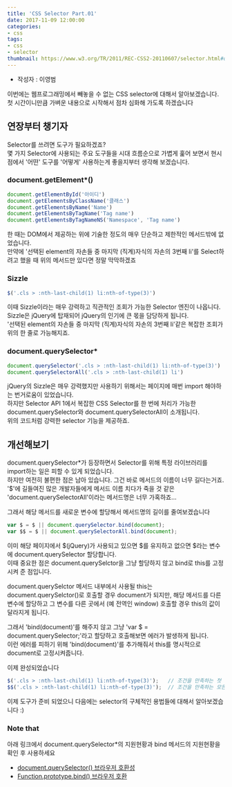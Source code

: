 ```yaml
---
title: 'CSS Selector Part.01'
date: 2017-11-09 12:00:00
categories:
- css
tags:
- css
- selector
thumbnail: https://www.w3.org/TR/2011/REC-CSS2-20110607/selector.html#q5.0
---
```


* 작성자 : 이영범

이번에는 웹프로그래밍에서 빼놓을 수 없는 CSS selector에 대해서 알아보겠습니다.
첫 시간이니만큼 가벼운 내용으로 시작해서 점차 심화해 가도록 하겠습니다

## 연장부터 챙기자
Selector를 쓰려면 도구가 필요하겠죠? <br>
몇 가지 Selector에 사용되는 주요 도구들을 시대 흐름순으로 가볍게 훑어 보면서 현시점에서 '어떤' 도구를 '어떻게' 사용하는게 좋을지부터 생각해 보겠습니다.

### document.getElement*()
```javascript
document.getElementById('아이디')
document.getElementsByClassName('클래스')
document.getElementsByName('Name')
document.getElementsByTagName('Tag name')
document.getElementsByTagNameNS('Namespace', 'Tag name')
```
한 때는 DOM에서 제공하는 위에 기술한 정도의 매우 단순하고 제한적인 메서드밖에 없었습니다.<br> 
만약에 '선택된 element의 자손들 중 마지막 (직계)자식의 자손의 3번째 li'를 Select하려고 했을 때 위의 메서드만 있다면 정말 막막하겠죠       

### Sizzle 
```javascript
$('.cls > :nth-last-child(1) li:nth-of-type(3)')
```
이때 Sizzle이라는 매우 강력하고 직관적인 조회가 가능한 Selector 엔진이 나옵니다. <br>
Sizzle은 jQuery에 탑재되어 jQuery의 인기에 큰 몫을 담당하게 됩니다. <br>
'선택된 element의 자손들 중 마지막 (직계)자식의 자손의 3번째 li'같은 복잡한 조회가 위의 한 줄로 가능해지죠.
  
### document.querySelector*
```javascript
document.querySelector('.cls > :nth-last-child(1) li:nth-of-type(3)')
document.querySelectorAll('.cls > :nth-last-child(1) li')
```
jQuery의 Sizzle은 매우 강력했지만 사용하기 위해서는 페이지에 매번 import 해야하는 번거로움이 있었습니다.<br>
하지만 Selector API 1에서 복잡한 CSS Selector를 한 번에 처리가 가능한 document.querySelector와 document.querySelectorAll이 소개됩니다.<br>
위의 코드처럼 강력한 selector 기능을 제공하죠.<br>

## 개선해보기
document.querySelector*가 등장하면서 Selector를 위해 특정 라이브러리를 import하는 일은 피할 수 있게 되었습니다.<br>
하지만 여전히 불편한 점은 남아 있습니다. 그건 바로 메서드의 이름이 너무 길다는거죠.<br>
'$'에 길들여진 많은 개발자들에게 메서드 이름 치다가 죽을 것 같은 'document.querySelectorAll'이라는 메서드명은 너무 가혹하죠...

그래서 해당 메서드를 새로운 변수에 할당해서 메서드명의 길이를 줄여보겠습니다
```javascript
var $ = $ || document.querySelector.bind(document);
var $$ = $ || document.querySelectorAll.bind(document);
```
이미 해당 페이지에서 $(jQuery)가 사용되고 있으면 $를 유지하고 없으면 $라는 변수에 document.querySelector 할당합니다.<br>
이때 중요한 점은 document.querySelctor을 그냥 할당하지 않고 bind로 this를 고정시켜 준 점입니다.<br>

document.querySelctor 메서드 내부에서 사용될 this는 document.querySelctor()로 호출할 경우 document가 되지만, 해당 메서드를 다른 변수에 할당하고 그 변수를 다른 곳에서 (예 전역인 window) 호출할 경우 this의 값이 달라지게 됩니다.<br>

그래서 'bind(document)'를 해주지 않고 그냥 'var $ = document.querySelector;'라고 할당하고 호출해보면 에러가 발생하게 됩니다.<br>
이런 에러를 피하기 위해 'bind(document)'를 추가해줘서 this를 명시적으로 document로 고정시켜줍니다.

이제 완성되었습니다
```javascript
$('.cls > :nth-last-child(1) li:nth-of-type(3)');   // 조건을 만족하는 첫 번째 element만 select
$$('.cls > :nth-last-child(1) li:nth-of-type(3)');  // 조건을 만족하는 모든 element select
```


이제 도구가 준비 되었으니 다음에는 selector의 구체적인 용법들에 대해서 알아보겠습니다 :) 

### Note that
아래 링크에서 document.querySelector*의 지원현황과 bind 메서드의 지원현황을 확인 후 사용하세요
- <a href="https://developer.mozilla.org/ko/docs/Web/API/Document/querySelector#Browser_Compatibility">document.querySelector() 브라우저 호환성</a>
- <a href="https://developer.mozilla.org/ko/docs/Web/JavaScript/Reference/Global_Objects/Function/bind#Browser_Compatibility">Function.prototype.bind() 브라우저 호환</a>

